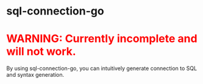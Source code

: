 # sql-connection-go

# <font color="Red">WARNING: Currently incomplete and will not work.</font>

By using sql-connection-go, you can intuitively generate connection to SQL and syntax generation.
